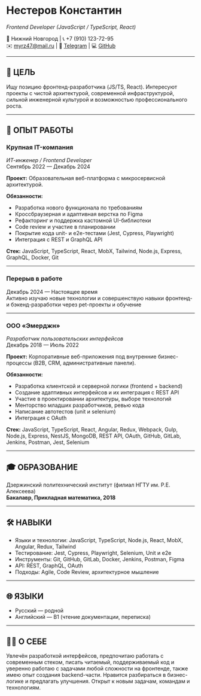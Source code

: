 # Нестеров Константин  
*Frontend Developer (JavaScript / TypeScript, React)*

📍 Нижний Новгород | 📞 +7 (910) 123-72-95  
✉️ myrz47@mail.ru | 💬 [Telegram](https://t.me/Enolinn) | 💻 [GitHub](https://github.com/overlort)

---

## 🎯 ЦЕЛЬ  
Ищу позицию фронтенд-разработчика (JS/TS, React). Интересуют проекты с чистой архитектурой, современной инфраструктурой, сильной инженерной культурой и возможностью профессионального роста.

---

## 💼 ОПЫТ РАБОТЫ

### Крупная IT-компания
*ИТ-инженер / Frontend Developer*  
Сентябрь 2022 — Декабрь 2024  

**Проект:** Образовательная веб-платформа с микросервисной архитектурой.

**Обязанности:**  
- Разработка нового функционала по требованиям  
- Кроссбраузерная и адаптивная верстка по Figma  
- Рефакторинг и поддержка кастомной UI-библиотеки  
- Code review и участие в планировании  
- Покрытие кода unit- и e2e-тестами (Jest, Cypress, Playwright)  
- Интеграция с REST и GraphQL API  

**Стек:** JavaScript, TypeScript, React, MobX, Tailwind, Node.js, Express, GraphQL, Docker, Git

---

### Перерыв в работе  
Декабрь 2024 — Настоящее время  
Активно изучаю новые технологии и совершенствую навыки фронтенд- и бэкенд-разработки через pet-проекты и обучение

---

### ООО «Эмерджн»  
*Разработчик пользовательских интерфейсов*  
Декабрь 2018 — Июль 2022  

**Проект:** Корпоративные веб-приложения под внутренние бизнес-процессы (B2B, CRM, административные панели).

**Обязанности:**  
- Разработка клиентской и серверной логики (frontend + backend)  
- Создание адаптивных интерфейсов и их интеграция с REST API  
- Участие в проектировании архитектуры, выборе технологий  
- Менторство младших разработчиков, ревью кода  
- Написание автотестов (unit и selenium)  
- Интеграция с OAuth  

**Стек:** JavaScript, TypeScript, React, Angular, Redux, Webpack, Gulp, Node.js, Express, NestJS, MongoDB, REST API, OAuth, GitHub, GitLab, Jenkins, Postman, Jest, Selenium

---

## 🎓 ОБРАЗОВАНИЕ  
Дзержинский политехнический институт (филиал НГТУ им. Р.Е. Алексеева)  
**Бакалавр, Прикладная математика, 2018**

---

## 🛠️ НАВЫКИ  
- Языки и технологии: JavaScript, TypeScript, Node.js, React, MobX, Angular, Redux, Tailwind  
- Тестирование: Jest, Cypress, Playwright, Selenium, Unit и e2e  
- Инструменты: Git, GitHub, GitLab, Docker, Jenkins, Postman, Figma  
- API: REST, GraphQL, OAuth  
- Подходы: Agile, Code Review, архитектурное мышление

---

## 🌐 ЯЗЫКИ  
- Русский — родной  
- Английский — B1 (чтение документации, переписка)

---

## 🙋‍♂️ О СЕБЕ  
Увлечён разработкой интерфейсов, предпочитаю работать с современным стеком, писать читаемый, поддерживаемый код и уверенно работаю с задачами любой сложности на фронтенде, также имею опыт создания backend-части. Нравится разбираться в бизнес-логике и предлагать улучшения. Открыт к новым задачам, командам и технологиям.

